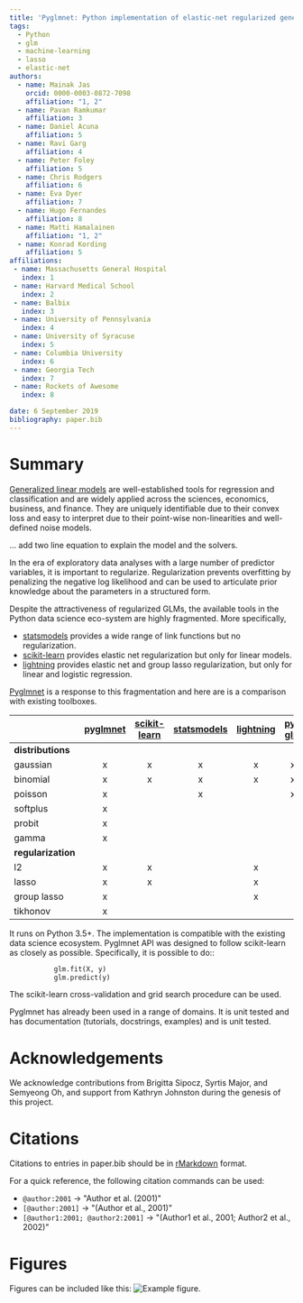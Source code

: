 ```yaml
---
title: 'Pyglmnet: Python implementation of elastic-net regularized generalized linear models'
tags:
  - Python
  - glm
  - machine-learning
  - lasso
  - elastic-net
authors:
  - name: Mainak Jas
    orcid: 0000-0003-0872-7098
    affiliation: "1, 2"
  - name: Pavan Ramkumar
    affiliation: 3
  - name: Daniel Acuna
    affiliation: 5
  - name: Ravi Garg
    affiliation: 4
  - name: Peter Foley
    affiliation: 5
  - name: Chris Rodgers
    affiliation: 6
  - name: Eva Dyer
    affiliation: 7
  - name: Hugo Fernandes
    affiliation: 8
  - name: Matti Hamalainen
    affiliation: "1, 2"
  - name: Konrad Kording
    affiliation: 5
affiliations:
 - name: Massachusetts General Hospital
   index: 1
 - name: Harvard Medical School
   index: 2
 - name: Balbix
   index: 3
 - name: University of Pennsylvania
   index: 4
 - name: University of Syracuse
   index: 5
 - name: Columbia University
   index: 6
 - name: Georgia Tech
   index: 7
 - name: Rockets of Awesome
   index: 8

date: 6 September 2019
bibliography: paper.bib
---
```


# Summary

[Generalized linear models] are
well-established tools for regression and classification and are widely
applied across the sciences, economics, business, and finance. They are
uniquely identifiable due to their convex loss and easy to interpret due
to their point-wise non-linearities and well-defined noise models.

... add two line equation to explain the model and the solvers.

In the era of exploratory data analyses with a large number of predictor
variables, it is important to regularize. Regularization prevents
overfitting by penalizing the negative log likelihood and can be used to
articulate prior knowledge about the parameters in a structured form.

Despite the attractiveness of regularized GLMs, the available tools in
the Python data science eco-system are highly fragmented. More
specifically,

-  [statsmodels] provides a wide range of link functions but no regularization.
-  [scikit-learn] provides elastic net regularization but only for linear models.
-  [lightning] provides elastic net and group lasso regularization, but only for
   linear and logistic regression.

[Pyglmnet] is a response to this fragmentation and here are is a comparison with existing toolboxes.

|                    | [pyglmnet] | [scikit-learn] | [statsmodels] |   [lightning]   |   [py-glm]    | [Matlab]|   [glmnet] in R |
|--------------------|:----------:|:--------------:|:-------------:|:---------------:|:-------------:|:-------:|:---------------:|
| **distributions**  |            |                |               |                 |               |         |                 |
| gaussian           |    x       |      x         |      x        |       x         |      x        |    x    |  x              |
| binomial           |    x       |      x         |      x        |       x         |      x        |    x    |  x              |
| poisson            |    x       |                |      x        |                 |      x        |    x    |  x              |
| softplus           |    x       |                |               |                 |               |         |                 |
| probit             |    x       |                |               |                 |               |         |                 |
| gamma              |    x       |                |               |                 |               |    x    |                 |
| **regularization** |            |                |               |                 |               |         |                 |
| l2                 |    x       |      x         |               |       x         |               |         |                 |
| lasso              |    x       |      x         |               |       x         |               |         |  x              |
| group lasso        |    x       |                |               |       x         |               |         |  x              |
| tikhonov           |    x       |                |               |                 |               |         |                 |

It runs on Python 3.5+. The implementation is compatible with the existing data science ecosystem.
Pyglmnet API was designed to follow scikit-learn as closely as possible.
Specifically, it is possible to do::


```py
           glm.fit(X, y)
           glm.predict(y)
```

The scikit-learn cross-validation and grid search procedure can be used.

Pyglmnet has already been used in a range of domains.
It is unit tested and has documentation (tutorials, docstrings, examples)
and is unit tested.

# Acknowledgements

We acknowledge contributions from Brigitta Sipocz, Syrtis Major, and Semyeong
Oh, and support from Kathryn Johnston during the genesis of this project.

# Citations

Citations to entries in paper.bib should be in
[rMarkdown](http://rmarkdown.rstudio.com/authoring_bibliographies_and_citations.html)
format.

For a quick reference, the following citation commands can be used:
- `@author:2001`  ->  "Author et al. (2001)"
- `[@author:2001]` -> "(Author et al., 2001)"
- `[@author1:2001; @author2:2001]` -> "(Author1 et al., 2001; Author2 et al., 2002)"

# Figures

Figures can be included like this: ![Example figure.](figure.png)

[Generalized linear models]: https://en.wikipedia.org/wiki/Generalized_linear_model>`__
[statsmodel]: https://www.statsmodels.org/
[py-glm]: https://github.com/madrury/py-glm/
[scikit-learn]: https://scikit-learn.org/stable/
[statsmodels]:  http://statsmodels.sourceforge.net/devel/glm.html
[lightning]: https://github.com/scikit-learn-contrib/lightning
[Matlab]: https://www.mathworks.com/help/stats/glmfit.html
[pyglmnet]: http://github.com/glm-tools/pyglmnet/
[glmnet]: https://web.stanford.edu/~hastie/glmnet/glmnet_alpha.html
